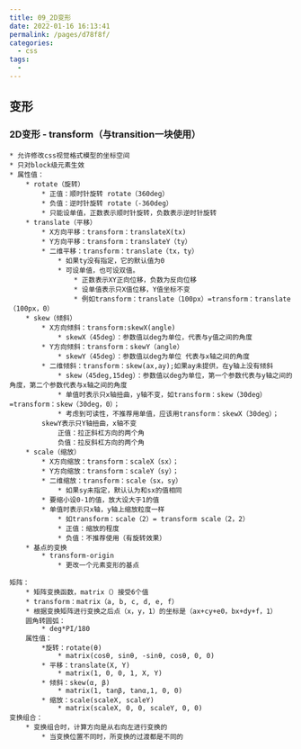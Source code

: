 ```yaml
---
title: 09_2D变形
date: 2022-01-16 16:13:41
permalink: /pages/d78f8f/
categories:
  - css
tags:
  - 
---
```


## 变形
### 2D变形 - transform（与transition一块使用）
	* 允许修改css视觉格式模型的坐标空间
	* 只对block级元素生效
	* 属性值：
		* rotate（旋转）
			* 正值：顺时针旋转 rotate（360deg）
			* 负值：逆时针旋转 rotate（-360deg）
			* 只能设单值，正数表示顺时针旋转，负数表示逆时针旋转
		* translate（平移）
			* X方向平移：transform：translateX(tx)
			* Y方向平移：transform：translateY（ty）
			* 二维平移：transform：translate（tx，ty）
				* 如果ty没有指定，它的默认值为0
				* 可设单值，也可设双值。
					* 正数表示XY正向位移，负数为反向位移
					* 设单值表示只X值位移，Y值坐标不变
					* 例如transform：translate（100px）=transform：translate（100px，0）
		* skew（倾斜）
			* X方向倾斜：transform:skewX(angle)
				* skewX（45deg）：参数值以deg为单位，代表与y值之间的角度
			* Y方向倾斜：transform：skewY（angle）
				* skewY（45deg）：参数值以deg为单位 代表与x轴之间的角度 
			* 二维倾斜：transform：skew(ax,ay);如果ay未提供，在y轴上没有倾斜
				* skew（45deg,15deg）：参数值以deg为单位，第一个参数代表与y轴之间的角度，第二个参数代表与x轴之间的角度
				* 单值时表示只x轴扭曲，y轴不变，如transform：skew（30deg）=transform：skew（30deg，0）；
				* 考虑到可读性，不推荐用单值，应该用transform：skewX（30deg）；
			skewY表示只Y轴扭曲，x轴不变
				正值：拉正斜杠方向的两个角
				负值：拉反斜杠方向的两个角
		* scale（缩放）
			* X方向缩放：transform：scaleX（sx）；
			* Y方向缩放：transform：scaleY（sy）；
			* 二维缩放：transform：scale（sx，sy）
				* 如果sy未指定，默认认为和sx的值相同
			* 要缩小设0-1的值，放大设大于1的值
			* 单值时表示只x轴，y轴上缩放粒度一样
				* 如transform：scale（2）= transform scale（2，2）
				* 正值：缩放的程度
				* 负值：不推荐使用（有旋转效果）
		* 基点的变换
			* transform-origin
				* 更改一个元素变形的基点
	
	矩阵：
		* 矩阵变换函数，matrix（）接受6个值
		* transform：matrix（a, b, c, d, e, f）
		* 根据变换矩阵进行变换之后点（x，y，1）的坐标是（ax+cy+e0，bx+dy+f，1）
		圆角转圆弧：
			* deg*PI/180
		属性值：
			*旋转：rotate(θ)
				* matrix(cosθ, sinθ, -sinθ, cosθ, 0, 0)
			* 平移：translate(X, Y)
				* matrix(1, 0, 0, 1, X, Y)
			* 倾斜：skew(α, β)
				* matrix(1, tanβ, tanα,1, 0, 0)
			* 缩放：scale(scaleX, scaleY)
				* matrix(scaleX, 0, 0, scaleY, 0, 0)
	变换组合： 
		* 变换组合时，计算方向是从右向左进行变换的
			* 当变换位置不同时，所变换的过渡都是不同的
